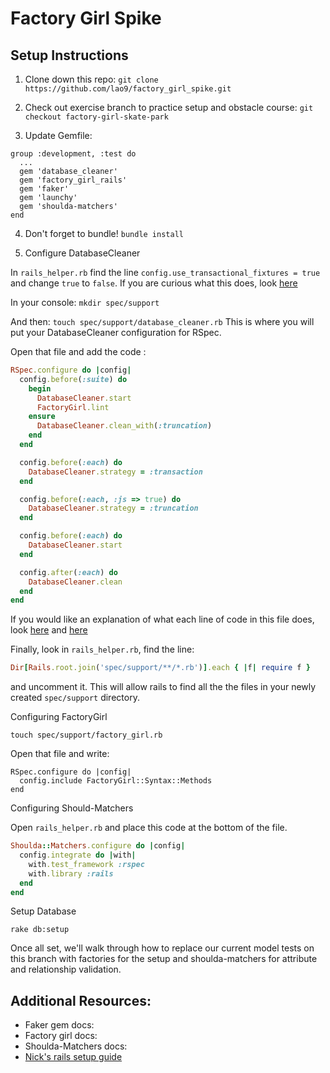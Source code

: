# Factory Girl Spike

## Setup Instructions

1. Clone down this repo:
`git clone https://github.com/lao9/factory_girl_spike.git`

2. Check out exercise branch to practice setup and obstacle course:
`git checkout factory-girl-skate-park`

3. Update Gemfile:

````
group :development, :test do
  ...
  gem 'database_cleaner'
  gem 'factory_girl_rails'
  gem 'faker'
  gem 'launchy'
  gem 'shoulda-matchers'
end
````

4. Don't forget to bundle!  `bundle install`

5. Configure DatabaseCleaner

  In `rails_helper.rb` find the line `config.use_transactional_fixtures = true` and
change `true` to `false`.  If you are curious what this does, look [here](https://www.relishapp.com/rspec/rspec-rails/docs/transactions)

  In your console: `mkdir spec/support`

  And then: `touch spec/support/database_cleaner.rb` This is where you will put your DatabaseCleaner configuration for RSpec.

  Open that file and add the code :

```ruby
RSpec.configure do |config|
  config.before(:suite) do
    begin
      DatabaseCleaner.start
      FactoryGirl.lint
    ensure
      DatabaseCleaner.clean_with(:truncation)
    end
  end

  config.before(:each) do
    DatabaseCleaner.strategy = :transaction
  end

  config.before(:each, :js => true) do
    DatabaseCleaner.strategy = :truncation
  end

  config.before(:each) do
    DatabaseCleaner.start
  end

  config.after(:each) do
    DatabaseCleaner.clean
  end
end
```

  If you would like an explanation of what each line of code in this file does, look [here](http://www.virtuouscode.com/2012/08/31/configuring-database_cleaner-with-rails-rspec-capybara-and-selenium/) and [here](http://mczuchnowski.github.io/blog/validating-factorygirl-factories)

  Finally, look in `rails_helper.rb`, find the line:

```ruby
Dir[Rails.root.join('spec/support/**/*.rb')].each { |f| require f }
```

and uncomment it.  This will allow rails to find all the the files in your newly created `spec/support` directory.

Configuring FactoryGirl

`touch spec/support/factory_girl.rb`

Open that file and write:

```
RSpec.configure do |config|
  config.include FactoryGirl::Syntax::Methods
end
```

Configuring Should-Matchers

Open `rails_helper.rb` and place this code at the bottom of the file.

  ```ruby
  Shoulda::Matchers.configure do |config|
    config.integrate do |with|
      with.test_framework :rspec
      with.library :rails
    end
  end
  ```

  Setup Database

  `rake db:setup`

Once all set, we'll walk through how to replace our current model tests on this branch with factories for the setup and shoulda-matchers for attribute and relationship validation.

## Additional Resources:

* Faker gem docs:
* Factory girl docs:
* Shoulda-Matchers docs:
* [Nick's rails setup guide](https://gist.github.com/NicholasJacques/6bf2a7733055844e6b5e6a73025726bc)
